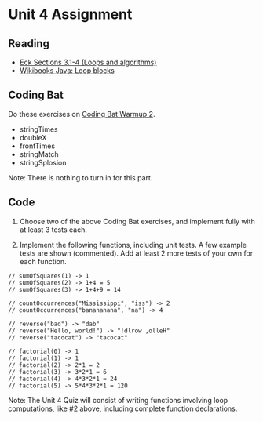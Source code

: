 # Unit 4 Assignment

## Reading

* [Eck Sections 3.1-4 (Loops and algorithms)](http://math.hws.edu/javanotes/c3/index.html)
* [Wikibooks Java: Loop blocks](https://en.wikibooks.org/wiki/Java_Programming/Loop_blocks)

## Coding Bat

Do these exercises on [Coding Bat Warmup 2](http://codingbat.com/java/Warmup-2).

* stringTimes 
* doubleX 
* frontTimes 
* stringMatch 
* stringSplosion

Note:  There is nothing to turn in for this part.

## Code

1. Choose two of the above Coding Bat exercises, and implement fully with at
   least 3 tests each.  

2. Implement the following functions, including unit tests.  A few example
   tests are shown (commented).  Add at least 2 more tests of your own for each
   function.

```
// sumOfSquares(1) -> 1
// sumOfSquares(2) -> 1+4 = 5
// sumOfSquares(3) -> 1+4+9 = 14

// countOccurrences("Mississippi", "iss") -> 2
// countOccurrences("banananana", "na") -> 4

// reverse("bad") -> "dab"
// reverse("Hello, world!") -> "!dlrow ,olleH"
// reverse("tacocat") -> "tacocat"

// factorial(0) -> 1
// factorial(1) -> 1
// factorial(2) -> 2*1 = 2
// factorial(3) -> 3*2*1 = 6
// factorial(4) -> 4*3*2*1 = 24
// factorial(5) -> 5*4*3*2*1 = 120

```

Note: The Unit 4 Quiz will consist of writing functions involving loop computations, like
\#2 above, including complete function declarations.


